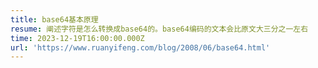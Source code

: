 ```yaml
---
title: base64基本原理
resume: 阐述字符是怎么转换成base64的。base64编码的文本会比原文大三分之一左右
time: 2023-12-19T16:00:00.000Z
url: 'https://www.ruanyifeng.com/blog/2008/06/base64.html'
---
```


